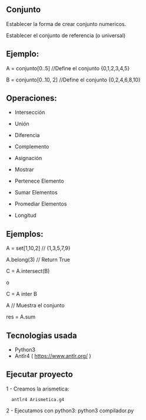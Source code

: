 ## Conjunto

Establecer la forma de crear conjunto numericos.

Establecer el conjunto de referencia (o universal)


## Ejemplo:

A = conjunto[0..5]      //Define el conjunto {0,1,2,3,4,5}

B = conjunto[0..10, 2]  //Define el conjunto {0,2,4,6,8,10}


## Operaciones:

- Intersección

- Unión

- Diferencia

- Complemento

- Asignación

- Mostrar

- Pertenece Elemento

- Sumar Elementos

- Promediar Elementos

- Longitud


## Ejemplos:

A = set[1,10,2]     // {1,3,5,7,9}

A.belong(3)         // Return True

C = A.intersect(B)

o

C = A inter B

A                   // Muestra el conjunto

res = A.sum

## Tecnologias usada

  - Python3
  - Antlr4 ( https://www.antlr.org/ )

## Ejecutar proyecto

  1 - Creamos la arismetica:
      
      antlr4 Arismetica.g4
      
  2 - Ejecutamos con python3:
      python3 compilador.py
    
